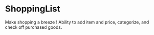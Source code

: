 # ShoppingList

Make shopping a breeze ! Ability to add item and price, categorize, and check off purchased goods.
